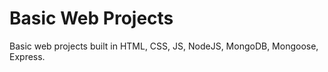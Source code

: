 # Basic Web Projects
Basic web projects built in HTML, CSS, JS, NodeJS, MongoDB, Mongoose, Express.

